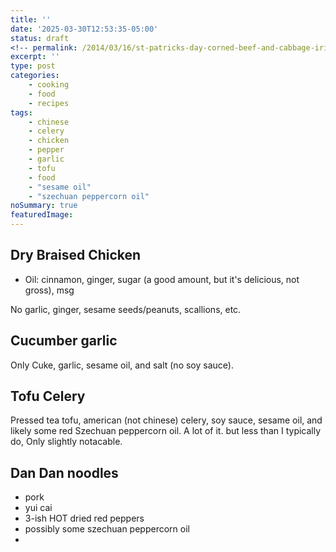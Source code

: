 ```yaml
---
title: ''
date: '2025-03-30T12:53:35-05:00'
status: draft
<!-- permalink: /2014/03/16/st-patricks-day-corned-beef-and-cabbage-irish-soda-bread -->
excerpt: ''
type: post
categories:
    - cooking
    - food
    - recipes
tags:
    - chinese
    - celery
    - chicken
    - pepper
    - garlic
    - tofu
    - food
    - "sesame oil"
    - "szechuan peppercorn oil"
noSummary: true
featuredImage: 
---
```

## Dry Braised Chicken

* Oil: cinnamon, ginger, sugar (a good amount, but it's delicious, not gross), msg

No garlic, ginger, sesame seeds/peanuts, scallions, etc.

## Cucumber garlic
Only Cuke, garlic, sesame oil, and salt (no soy sauce).

## Tofu Celery
Pressed tea tofu, american (not chinese) celery, soy sauce, sesame oil, and likely some red Szechuan peppercorn oil. A lot of it. but less than I typically do, Only slightly notacable.

## Dan Dan noodles
* pork
* yui cai
* 3-ish HOT dried red peppers
* possibly some szechuan peppercorn oil
*